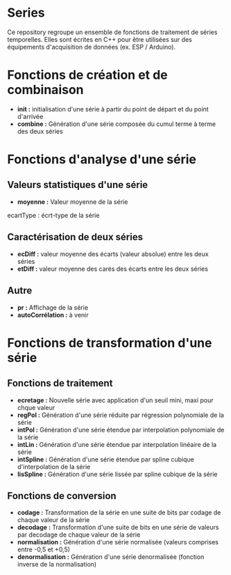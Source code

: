 # Series
Ce repository regroupe un ensemble de fonctions de traitement de séries temporelles. Elles sont écrites en C++ pour être utilisées sur des équipements d'acquisition de données (ex. ESP / Arduino).

# Fonctions de création et de combinaison
* **init :** initialisation d'une série à partir du point de départ et du point d'arrivée
* **combine :** Génération d'une série composée du cumul terme à terme des deux séries

# Fonctions d'analyse d'une série
## Valeurs statistiques d'une série
* **moyenne :** Valeur moyenne de la série

ecartType : écrt-type de la série
## Caractérisation de deux séries
* **ecDiff :** valeur moyenne des écarts (valeur absolue) entre les deux séries 
* **etDiff :** valeur moyenne des carés des écarts entre les deux séries  
## Autre
* **pr :** Affichage de la série
* **autoCorrélation :** à venir 


# Fonctions de transformation d'une série
## Fonctions de traitement
* **ecretage :** Nouvelle série avec application d'un seuil mini, maxi pour chque valeur
* **regPol :** Génération d'une série réduite par régression polynomiale de la série
* **intPol :** Génération d'une série étendue par interpolation polynomiale de la série
* **intLin :** Génération d'une série étendue par interpolation linéaire de la série
* **intSpline :** Génération d'une série étendue par spline cubique d'interpolation de la série
* **lisSpline :** Génération d'une série lissée par spline cubique de la série
## Fonctions de conversion
* **codage :** Transformation de la série en une suite de bits par codage de chaque valeur de la série
* **decodage :** Transformation d'une suite de bits en une série de valeurs par decodage de chaque valeur de la série
* **normalisation :** Génération d'une série normalisée (valeurs comprises entre -0,5 et +0,5) 
* **denormalisation :** Génération d'une série denormalisée (fonction inverse de la normalisation) 
